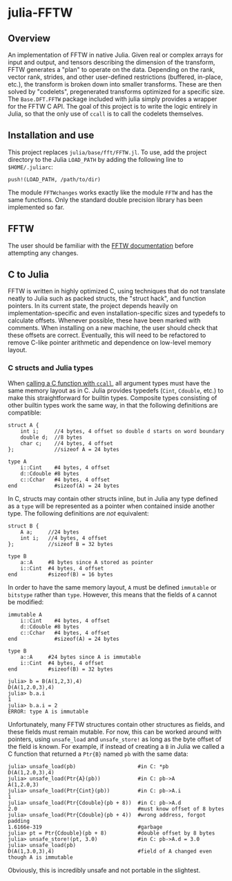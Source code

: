 # julia-FFTW

## Overview
An implementation of FFTW in native Julia.  Given real or complex arrays for input and output, and tensors describing the dimension of the transform, FFTW generates a "plan" to operate on the data.  Depending on the rank, vector rank, strides, and other user-defined restrictions (buffered, in-place, etc.), the transform is broken down into smaller transforms.  These are then solved by "codelets", pregenerated transforms optimized for a specific size.  The `Base.DFT.FFTW` package included with julia simply provides a wrapper for the FFTW C API.  The goal of this project is to write the logic entirely in Julia, so that the only use of `ccall` is to call the codelets themselves.


## Installation and use
This project replaces `julia/base/fft/FFTW.jl`.  To use, add the project directory to the Julia `LOAD_PATH` by adding the following line to `$HOME/.juliarc`:

    push!(LOAD_PATH, /path/to/dir)
    
The module `FFTWchanges` works exactly like the module `FFTW` and has the same functions.  Only the standard double precision library has been implemented so far.  

## FFTW
The user should be familiar with the [FFTW documentation](http://www.fftw.org/doc/) before attempting any changes.  

## C to Julia
FFTW is written in highly optimized C, using techniques that do not translate neatly to Julia such as packed structs, the "struct hack", and function pointers.  In its current state, the project depends heavily on implementation-specific and even installation-specific sizes and typedefs to calculate offsets.  Whenever possible, these have been marked with comments.  When installing on a new machine, the user should check that these offsets are correct.  Eventually, this will need to be refactored to remove C-like pointer arithmetic and dependence on low-level memory layout.

### C structs and Julia types
When [calling a C function with `ccall`](http://docs.julialang.org/en/latest/manual/calling-c-and-fortran-code.html#Calling-C-and-Fortran-Code-1), all argument types must have the same memory layout as in C.  Julia provides typedefs (`Cint`, `Cdouble`, etc.) to make this straightforward for builtin types.  Composite types consisting of other builtin types work the same way, in that the following definitions are compatible:

    struct A {
        int i;     //4 bytes, 4 offset so double d starts on word boundary
        double d;  //8 bytes
        char c;    //4 bytes, 4 offset
    };             //sizeof A = 24 bytes
    
    type A
        i::Cint    #4 bytes, 4 offset
        d::Cdouble #8 bytes
        c::Cchar   #4 bytes, 4 offset
    end            #sizeof(A) = 24 bytes

In C, structs may contain other structs inline, but in Julia any type defined as a `type` will be represented as a pointer when contained inside another type.  The following definitions are _not_ equivalent:

    struct B {
        A a;     //24 bytes
        int i;   //4 bytes, 4 offset
    };           //sizeof B = 32 bytes
    
    type B
        a::A     #8 bytes since A stored as pointer
        i::Cint  #4 bytes, 4 offset
    end          #sizeof(B) = 16 bytes
    
In order to have the same memory layout, `A` must be defined `immutable` or `bitstype` rather than `type`.  However, this means that the fields of `A` cannot be modified:

    immutable A
        i::Cint    #4 bytes, 4 offset
        d::Cdouble #8 bytes
        c::Cchar   #4 bytes, 4 offset
    end            #sizeof(A) = 24 bytes
    
    type B
        a::A     #24 bytes since A is immutable
        i::Cint  #4 bytes, 4 offset
    end          #sizeof(B) = 32 bytes
    
    julia> b = B(A(1,2,3),4)
    D(A(1,2.0,3),4)
    julia> b.a.i
    1
    julia> b.a.i = 2
    ERROR: type A is immutable
    
Unfortunately, many FFTW structures contain other structures as fields, and these fields must remain mutable.  For now, this can be worked around with pointers, using `unsafe_load` and `unsafe_store!` as long as the byte offset of the field is known.  For example, if instead of creating a `B` in Julia we called a C function that returned a `Ptr{B}` named `pb` with the same data:

    julia> unsafe_load(pb)                    #in C: *pb
    D(A(1,2.0,3),4)
    julia> unsafe_load(Ptr{A}(pb))            #in C: pb->A
    A(1,2.0,3)
    julia> unsafe_load(Ptr{Cint}(pb))         #in C: pb->A.i
    1
    julia> unsafe_load(Ptr{Cdouble}(pb + 8))  #in C: pb->A.d
    2.0                                       #must know offset of 8 bytes
    julia> unsafe_load(Ptr{Cdouble}(pb + 4))  #wrong address, forgot padding
    1.6166e-319                               #garbage
    julia> pt = Ptr{Cdouble}(pb + 8)          #double offset by 8 bytes
    julia> unsafe_store!(pt, 3.0)             #in C: pb->A.d = 3.0
    julia> unsafe_load(pb)
    D(A(1,3.0,3),4)                           #field of A changed even though A is immutable
    
Obviously, this is incredibly unsafe and not portable in the slightest.  
